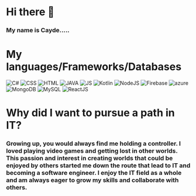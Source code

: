 # Hi there 👋
### My name is Cayde.....


# My languages/Frameworks/Databases

![C#](https://github.com/Yuvin15/Yuvin15/assets/101713793/036984b4-243d-43d2-890e-033171a850a5)
![CSS](https://github.com/Yuvin15/Yuvin15/assets/101713793/006bfe3d-559c-4fb2-9989-bfbac4ff92eb)
![HTML](https://github.com/Yuvin15/Yuvin15/assets/101713793/06ee0f83-55dc-49e1-86d3-035b7c5855d6)
![JAVA](https://github.com/Yuvin15/Yuvin15/assets/101713793/a9cdbc47-5968-4ae2-ba97-2fea2b94cf41)
![JS](https://github.com/Yuvin15/Yuvin15/assets/101713793/e661860a-8363-4b6e-a259-35900b9229f6)
![Kotlin](https://github.com/Yuvin15/Yuvin15/assets/101713793/67503dc2-18c4-4b8a-b2a1-6638cbbff238)
![NodeJS](https://github.com/Yuvin15/Yuvin15/assets/101713793/798abbb9-7102-439e-ab7c-a70ea8fbdf3d)
![Firebase](https://github.com/Yuvin15/Yuvin15/assets/101713793/0d21c7ab-d0d4-462b-ab4c-2c037068386d)
![azure](https://github.com/Yuvin15/Yuvin15/assets/101713793/7b0aca21-bbf7-4d6f-9ae5-2ac9835ddc20)
![MongoDB](https://github.com/Yuvin15/Yuvin15/assets/101713793/5bf0ab36-5645-443f-b5b7-9a78a1fb33f8)
![MySQL](https://github.com/Yuvin15/Yuvin15/assets/101713793/dc387b99-8901-49cb-97fd-9af21c76d138)
![ReactJS](https://www.datocms-assets.com/45470/1631110818-logo-react-js.png)


# Why did I want to pursue a path in IT?

### Growing up, you would always find me holding a controller. I loved playing video games and getting lost in other worlds. This passion and interest in creating worlds that could be enjoyed by others started me down the route that lead to IT and becoming a software engineer. I enjoy the IT field as a whole and am always eager to grow my skills and collaborate with others.

<!--
**Caydastrophe/Caydastrophe** is a ✨ _special_ ✨ repository because its `README.md` (this file) appears on your GitHub profile.

Here are some ideas to get you started:

- 🔭 I’m currently working on ...
- 🌱 I’m currently learning ...
- 👯 I’m looking to collaborate on ...
- 🤔 I’m looking for help with ...
- 💬 Ask me about ...
- 📫 How to reach me: ...
- 😄 Pronouns: ...
- ⚡ Fun fact: ...
-->
